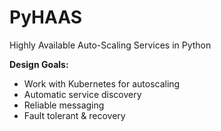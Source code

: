 # PyHAAS
Highly Available Auto-Scaling Services in Python

**Design Goals:**
 * Work with Kubernetes for autoscaling
 * Automatic service discovery
 * Reliable messaging
 * Fault tolerant & recovery
